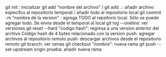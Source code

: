git init : inicializar
git add "nombre del archivo" / git add . : añadir archivo especifco al repositorio temporal / añadir todo al repositorio local
git commit -m "nombre de la version" : agrega TODO al repsitorio local. Sólo se puede agregar todo. Se envia desde el temporal al local
git log --oneline: ver versiones
git reset --hard "codigo hash": regresa a una version anterior del archivo Código hash de 4 bytes relacionado con la version
push: agregar archivos al repositorio remoto
push: descargar archivos desde el repositorio remoto
git branch: ver ramas
git checkout "nombre": nueva rama
git push --set-upstream origin prueba: añadir nueva rama 